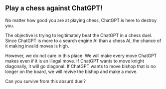 ## Play a chess against ChatGPT!
No matter how good you are at playing chess, ChatGPT is here to destroy you. 

The objective is trying to legitimately beat the ChatGPT in a chess duel. Since ChatGPT is more to a search engine AI than a chess AI, the chance of it making invalid moves is high. 

However, we do not care in this place. We will make every move ChatGPT makes even if it is an illegal move. If ChatGPT wants to move knight diagonally, it will go diagonal. If ChatGPT wants to move bishop that is no longer on the board, we will revive the bishop and make a move. 

Can you survive from this absurd duel? 
